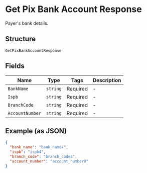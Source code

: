 
# Get Pix Bank Account Response

Payer's bank details.

## Structure

`GetPixBankAccountResponse`

## Fields

| Name | Type | Tags | Description |
|  --- | --- | --- | --- |
| `BankName` | `string` | Required | - |
| `Ispb` | `string` | Required | - |
| `BranchCode` | `string` | Required | - |
| `AccountNumber` | `string` | Required | - |

## Example (as JSON)

```json
{
  "bank_name": "bank_name4",
  "ispb": "ispb4",
  "branch_code": "branch_code8",
  "account_number": "account_number0"
}
```

